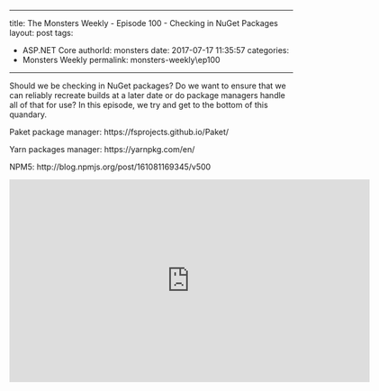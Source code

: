 
---
title: The Monsters Weekly - Episode 100 -  Checking in NuGet Packages
layout: post
tags: 
  - ASP.NET Core
authorId: monsters
date: 2017-07-17 11:35:57
categories:
  - Monsters Weekly
permalink: monsters-weekly\ep100
---

<p>Should we be checking in NuGet packages? Do we want to ensure that we can reliably recreate builds at a later date or do package managers handle all of that for use?&nbsp;In this episode, we try and get to the bottom of this quandary.&nbsp;</p><p>Paket package manager: https://fsprojects.github.io/Paket/</p><p>Yarn packages manager: https://yarnpkg.com/en/</p><p>NPM5:&nbsp;http://blog.npmjs.org/post/161081169345/v500</p> 


<iframe src='https://channel9.msdn.com/Series/aspnetmonsters/ASPNET-Monsters-100-Checking-in-NuGet-Packages/player' width='640' height='360' allowFullScreen frameBorder='0'></iframe>
